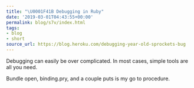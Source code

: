 ```yaml
---
title: "\U0001F41B Debugging in Ruby"
date: '2019-03-01T04:43:55+00:00'
permalink: blog/s7v/index.html
tags:
- blog
- short
source_url: https://blog.heroku.com/debugging-year-old-sprockets-bug
---
```


Debugging can easily be over complicated. In most cases, simple tools are all you need.

Bundle open, binding.pry, and a couple puts is my go to procedure.
